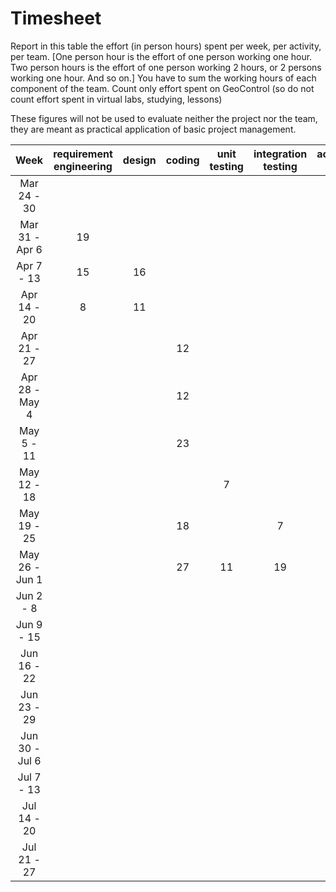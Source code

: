 # Timesheet

Report in this table the effort (in person hours) spent per week, per activity, per team.
[One person hour is the effort of one person working one hour.
Two person hours is the effort of one person working 2 hours, or 2 persons working one hour. And so on.]
You have to sum the working hours of each component of the team.
Count only effort spent on GeoControl (so do not count effort spent in virtual labs, studying, lessons)

These figures will not be used to evaluate neither the project nor the team, they are meant as practical application of basic project management.

|      Week      | requirement engineering | design | coding | unit testing | integration testing | acceptance testing | containerization | management |
| :------------: | :---------------------: | :----: | :----: | :----------: | :-----------------: | :----------------: | :--------------: | :--------: |
|  Mar 24 - 30   |                         |        |        |              |                     |                    |                  |     4      |
| Mar 31 - Apr 6 |            19           |        |        |              |                     |                    |                  |     2      |
|   Apr 7 - 13   |            15           |    16  |        |              |                     |                    |                  |     4      |
|  Apr 14 - 20   |            8            |    11  |        |              |                     |                    |                  |     9      |
|  Apr 21 - 27   |                         |        |  12    |              |                     |                    |                  |     4      |
| Apr 28 - May 4 |                         |        |  12    |              |                     |                    |                  |            |
|   May 5 - 11   |                         |        |  23    |              |                     |                    |                  |            |
|  May 12 - 18   |                         |        |        |    7         |                     |          3         |                  |     4      |
|  May 19 - 25   |                         |        |  18    |              |        7            |          3         |                  |            |
| May 26 - Jun 1 |                         |        |  27    |     11       |        19           |                    |                  |            |
|   Jun 2 - 8    |                         |        |        |              |                     |                    |                  |            |
|   Jun 9 - 15   |                         |        |        |              |                     |                    |                  |            |
|  Jun 16 - 22   |                         |        |        |              |                     |                    |                  |            |
|  Jun 23 - 29   |                         |        |        |              |                     |                    |                  |            |
| Jun 30 - Jul 6 |                         |        |        |              |                     |                    |                  |            |
|   Jul 7 - 13   |                         |        |        |              |                     |                    |                  |            |
|  Jul 14 - 20   |                         |        |        |              |                     |                    |                  |            |
|  Jul 21 - 27   |                         |        |        |              |                     |                    |                  |            |
